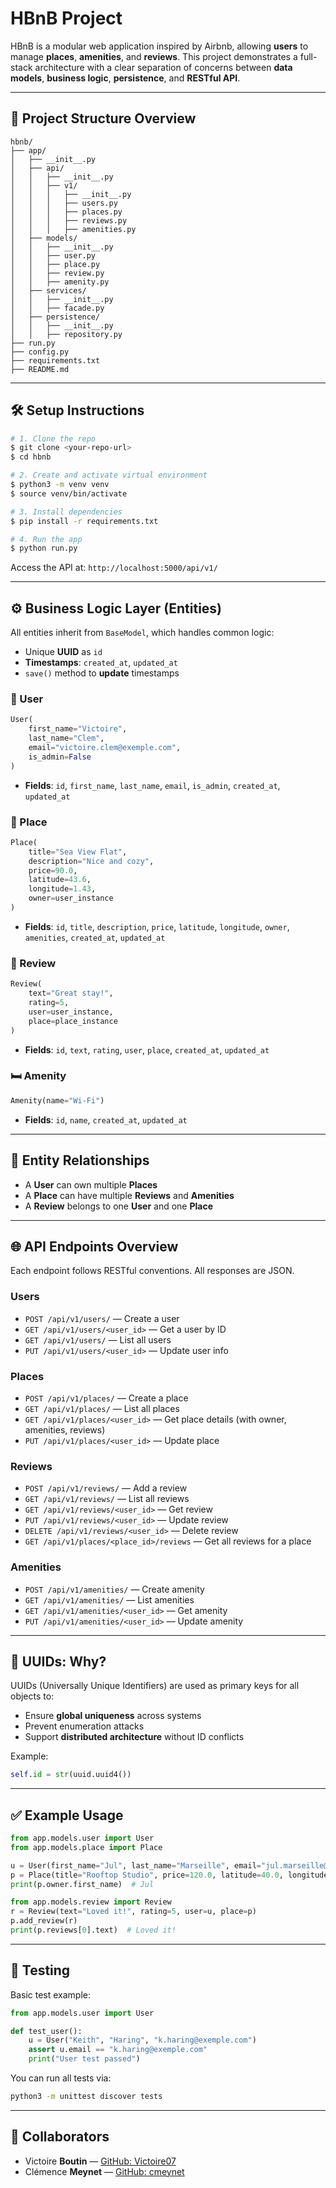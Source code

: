 # HBnB Project

HBnB is a modular web application inspired by Airbnb, allowing **users** to manage **places**, **amenities**, and **reviews**. This project demonstrates a full-stack architecture with a clear separation of concerns between **data models**, **business logic**, **persistence**, and **RESTful API**.

---

## 📁 Project Structure Overview

```
hbnb/
├── app/
│   ├── __init__.py
│   ├── api/
│   │   ├── __init__.py
│   │   ├── v1/
│   │   │   ├── __init__.py
│   │   │   ├── users.py
│   │   │   ├── places.py
│   │   │   ├── reviews.py
│   │   │   ├── amenities.py
│   ├── models/
│   │   ├── __init__.py
│   │   ├── user.py
│   │   ├── place.py
│   │   ├── review.py
│   │   ├── amenity.py
│   ├── services/
│   │   ├── __init__.py
│   │   ├── facade.py
│   ├── persistence/
│   │   ├── __init__.py
│   │   ├── repository.py
├── run.py
├── config.py
├── requirements.txt
├── README.md
```

---

## 🛠️ Setup Instructions

```bash
# 1. Clone the repo
$ git clone <your-repo-url>
$ cd hbnb

# 2. Create and activate virtual environment
$ python3 -m venv venv
$ source venv/bin/activate

# 3. Install dependencies
$ pip install -r requirements.txt

# 4. Run the app
$ python run.py
```

Access the API at: `http://localhost:5000/api/v1/`

---

## ⚙️ Business Logic Layer (Entities)

All entities inherit from `BaseModel`, which handles common logic:

- Unique **UUID** as `id`
- **Timestamps**: `created_at`, `updated_at`
- `save()` method to **update** timestamps

### 👤 User

```python
User(
    first_name="Victoire",
    last_name="Clem",
    email="victoire.clem@exemple.com",
    is_admin=False
)
```

- **Fields**: `id`, `first_name`, `last_name`, `email`, `is_admin`, `created_at`, `updated_at`

### 🏡 Place

```python
Place(
    title="Sea View Flat",
    description="Nice and cozy",
    price=90.0,
    latitude=43.6,
    longitude=1.43,
    owner=user_instance
)
```

- **Fields**: `id`, `title`, `description`, `price`, `latitude`, `longitude`, `owner`, `amenities`, `created_at`, `updated_at`

### 📝 Review

```python
Review(
    text="Great stay!",
    rating=5,
    user=user_instance,
    place=place_instance
)
```

- **Fields**: `id`, `text`, `rating`, `user`, `place`, `created_at`, `updated_at`

### 🛏️ Amenity

```python
Amenity(name="Wi-Fi")
```

- **Fields**: `id`, `name`, `created_at`, `updated_at`

---

## 🤝 Entity Relationships

- A **User** can own multiple **Places**
- A **Place** can have multiple **Reviews** and **Amenities**
- A **Review** belongs to one **User** and one **Place**

---

## 🌐 API Endpoints Overview

Each endpoint follows RESTful conventions. All responses are JSON.

### Users

- `POST /api/v1/users/` — Create a user
- `GET /api/v1/users/<user_id>` — Get a user by ID
- `GET /api/v1/users/` — List all users
- `PUT /api/v1/users/<user_id>` — Update user info

### Places

- `POST /api/v1/places/` — Create a place
- `GET /api/v1/places/` — List all places
- `GET /api/v1/places/<user_id>` — Get place details (with owner, amenities, reviews)
- `PUT /api/v1/places/<user_id>` — Update place

### Reviews

- `POST /api/v1/reviews/` — Add a review
- `GET /api/v1/reviews/` — List all reviews
- `GET /api/v1/reviews/<user_id>` — Get review
- `PUT /api/v1/reviews/<user_id>` — Update review
- `DELETE /api/v1/reviews/<user_id>` — Delete review
- `GET /api/v1/places/<place_id>/reviews` — Get all reviews for a place

### Amenities

- `POST /api/v1/amenities/` — Create amenity
- `GET /api/v1/amenities/` — List amenities
- `GET /api/v1/amenities/<user_id>` — Get amenity
- `PUT /api/v1/amenities/<user_id>` — Update amenity

---

## 🧬 UUIDs: Why?

UUIDs (Universally Unique Identifiers) are used as primary keys for all objects to:

- Ensure **global uniqueness** across systems
- Prevent enumeration attacks
- Support **distributed architecture** without ID conflicts

Example:

```python
self.id = str(uuid.uuid4())
```

---

## ✅ Example Usage

```python
from app.models.user import User
from app.models.place import Place

u = User(first_name="Jul", last_name="Marseille", email="jul.marseille@gmail.com")
p = Place(title="Rooftop Studio", price=120.0, latitude=40.0, longitude=3.0, owner=u)
print(p.owner.first_name)  # Jul
```

```python
from app.models.review import Review
r = Review(text="Loved it!", rating=5, user=u, place=p)
p.add_review(r)
print(p.reviews[0].text)  # Loved it!
```

---

## 🔧 Testing

Basic test example:

```python
from app.models.user import User

def test_user():
    u = User("Keith", "Haring", "k.haring@exemple.com")
    assert u.email == "k.haring@exemple.com"
    print("User test passed")
```

You can run all tests via:

```bash
python3 -m unittest discover tests
```

---

## 📖 Collaborators

- Victoire **Boutin** — [GitHub: Victoire07](https://github.com/Victoire07)  
- Clémence **Meynet** — [GitHub: cmeynet](https://github.com/cmeynet)




